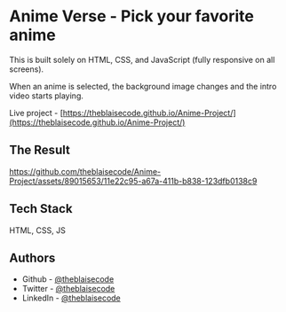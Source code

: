 
# Anime Verse - Pick your favorite anime

This is built solely on HTML, CSS, and JavaScript (fully responsive on all screens).

When an anime is selected, the background image changes and the intro video starts playing.

Live project - [https://theblaisecode.github.io/Anime-Project/](https://theblaisecode.github.io/Anime-Project/)


## The Result


https://github.com/theblaisecode/Anime-Project/assets/89015653/11e22c95-a67a-411b-b838-123dfb0138c9


## Tech Stack

HTML, CSS, JS


## Authors

- Github - [@theblaisecode](https://github.com/theblaisecode)
- Twitter - [@theblaisecode](https://twitter.com/theblaisecode)
- LinkedIn - [@theblaisecode](https://www.linkedin.com/in/theblaisecode)

